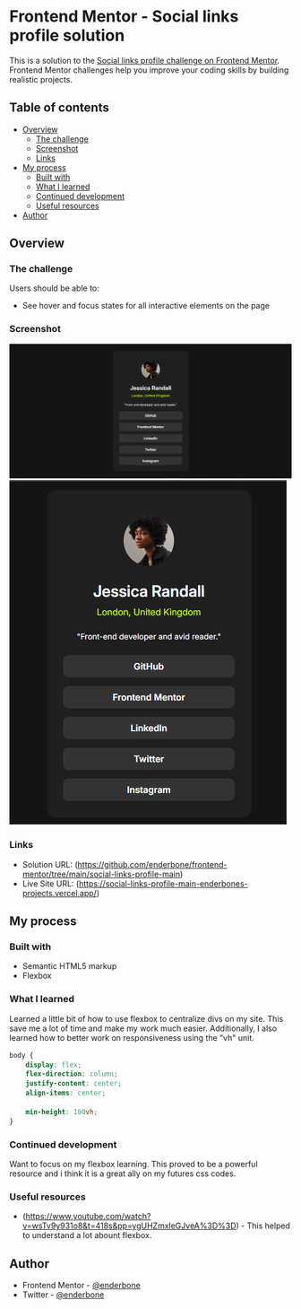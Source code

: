# Frontend Mentor - Social links profile solution

This is a solution to the [Social links profile challenge on Frontend Mentor](https://www.frontendmentor.io/challenges/social-links-profile-UG32l9m6dQ). Frontend Mentor challenges help you improve your coding skills by building realistic projects. 

## Table of contents

- [Overview](#overview)
  - [The challenge](#the-challenge)
  - [Screenshot](#screenshot)
  - [Links](#links)
- [My process](#my-process)
  - [Built with](#built-with)
  - [What I learned](#what-i-learned)
  - [Continued development](#continued-development)
  - [Useful resources](#useful-resources)
- [Author](#author)


## Overview

### The challenge

Users should be able to:

- See hover and focus states for all interactive elements on the page

### Screenshot

![](./Screenshot_pc.png)
![](./Screenshot_mbl.png)

### Links

- Solution URL: (https://github.com/enderbone/frontend-mentor/tree/main/social-links-profile-main)
- Live Site URL: (https://social-links-profile-main-enderbones-projects.vercel.app/)

## My process

### Built with

- Semantic HTML5 markup
- Flexbox


### What I learned

Learned a little bit of how to use flexbox to centralize divs on my site. This save me a lot of time and make my work much easier. Additionally, I also learned how to better work on responsiveness using the "vh" unit.

```css
body {
    display: flex;
    flex-direction: column;
    justify-content: center;
    align-items: center;

    min-height: 100vh;
}
```

### Continued development

Want to focus on my flexbox learning. This proved to be a powerful resource and i think it is a great ally on my futures css codes.

### Useful resources

- (https://www.youtube.com/watch?v=wsTv9y931o8&t=418s&pp=ygUHZmxleGJveA%3D%3D) - This helped to understand a lot abount flexbox.

## Author

- Frontend Mentor - [@enderbone](https://www.frontendmentor.io/profile/enderbone)
- Twitter - [@enderbone](https://github.com/enderbone)
